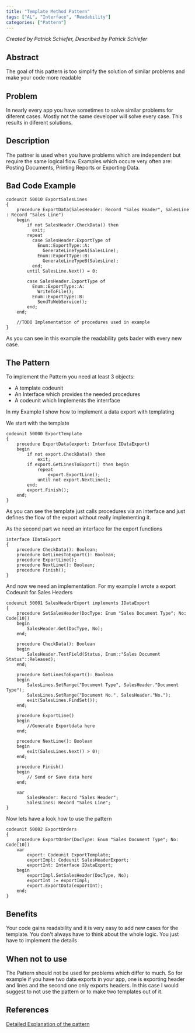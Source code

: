 ```yaml
---
title: "Template Method Pattern"
tags: ["AL", "Interface", "Readability"]
categories: ["Pattern"]
---
```


_Created by Patrick Schiefer, Described by Patrick Schiefer_

## Abstract
The goal of this pattern is too simplify the solution of  similar problems and make your code more readable


## Problem
In nearly every app you have sometimes to solve similar problems for diferent cases. Mostly not the same developer will solve every case. This results in diferent solutions.

## Description
The pattner is used when you have problems which are independent but require the same logical flow. Examples which occure very often are: Posting Documents, Printing Reports or Exporting Data. 

## Bad Code Example
```al
codeunit 50010 ExportSalesLines
{
    procedure ExportData(SalesHeader: Record "Sales Header", SalesLine : Record "Sales Line")
    begin
        if not SalesHeader.CheckData() then
          exit;
        repeat
          case SalesHeader.ExportType of
            Enum::ExportType::A:
              GenerateLineTypeA(SalesLine);
            Enum::ExportType::B:
              GenerateLineTypeB(SalesLine);
          end;
        until SalesLine.Next() = 0;
        
        case SalesHeader.ExportType of
          Enum::ExportType::A:
            WriteToFile();
          Enum::ExportType::B:
            SendToWebService();
        end;
    end;

    //TODO Implementation of procedures used in example
}
```
As you can see in this example the readability gets bader with every new case.

## The Pattern
To implement the Pattern you need at least 3 objects:
- A template codeunit
- An Interface which provides the needed procedures
- A codeunit which Implements the interrface

In my Example I show how to implement a data export with templating

We start with the template
```al
codeunit 50000 ExportTemplate
{
    procedure ExportData(export: Interface IDataExport)
    begin
        if not export.CheckData() then
            exit;
        if export.GetLinesToExport() then begin
            repeat
                export.ExportLine();
            until not export.NextLine();
        end;
        export.Finish();
    end;
}
```
As you can see the template just calls procedures via an interface and just defines the flow of the export without really implementing it.

As the second part we need an interface for the export functions
```al
interface IDataExport
{
    procedure CheckData(): Boolean;
    procedure GetLinesToExport(): Boolean;
    procedure ExportLine();
    procedure NextLine(): Boolean;
    procedure Finish();
}
```

And now we need an implementation. For my example I wrote a export Codeunit for Sales Headers
```al
codeunit 50001 SalesHeaderExport implements IDataExport
{
    procedure SetSalesHeader(DocType: Enum "Sales Document Type"; No: Code[10])
    begin
        SalesHeader.Get(DocType, No);
    end;

    procedure CheckData(): Boolean
    begin
        SalesHeader.TestField(Status, Enum::"Sales Document Status"::Released);
    end;

    procedure GetLinesToExport(): Boolean
    begin
        SalesLines.SetRange("Document Type", SalesHeader."Document Type");
        SalesLines.SetRange("Document No.", SalesHeader."No.");
        exit(SalesLines.FindSet());
    end;

    procedure ExportLine()
    begin
        //Generate Exportdata here
    end;

    procedure NextLine(): Boolean
    begin
        exit(SalesLines.Next() > 0);
    end;

    procedure Finish()
    begin
        // Send or Save data here
    end;

    var
        SalesHeader: Record "Sales Header";
        SalesLines: Record "Sales Line";
}
```

Now lets have a look how to use the pattern
```al
codeunit 50002 ExportOrders
{
    procedure ExportOrder(DocType: Enum "Sales Document Type"; No: Code[10])
    var
        export: Codeunit ExportTemplate;
        exportImpl: Codeunit SalesHeaderExport;
        exportInt: Interface IDataExport;
    begin
        exportImpl.SetSalesHeader(DocType, No);
        exportInt := exportImpl;
        export.ExportData(exportInt);
    end;
}
```

## Benefits
Your code gains readability and it is very easy to add new cases for the template. You don't always have to think about the whole logic. You just have to implement the details

## When not to use
The Pattern should not be used for problems which differ to much. So for example if you have two data exports in your app, one is exporting header and lines and the second one only exports headers. In this case I would suggest to not use the pattern or to make two templates out of it.



## References 
[Detailed Explanation of the pattern](https://patrickschiefer.com/2022/04/08/template-method-pattern/)

